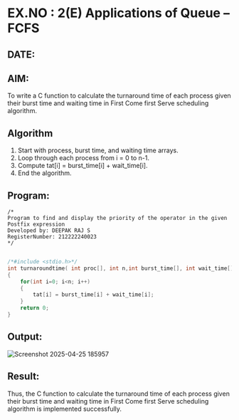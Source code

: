 # EX.NO : 2(E) Applications of Queue – FCFS
## DATE:
## AIM:
To write a C function to calculate the turnaround time of each process given their burst time and waiting time in First Come first Serve scheduling algorithm.
## Algorithm
1. Start with process, burst time, and waiting time arrays. 
2. Loop through each process from i = 0 to n-1. 
3. Compute tat[i] = burst_time[i] + wait_time[i]. 
4. End the algorithm. 

## Program:
```
/*
Program to find and display the priority of the operator in the given Postfix expression
Developed by: DEEPAK RAJ S
RegisterNumber: 212222240023
*/

```
```c

/*#include <stdio.h>*/
int turnaroundtime( int proc[], int n,int burst_time[], int wait_time[], int tat[]) 
{
    for(int i=0; i<n; i++)
    {
        tat[i] = burst_time[i] + wait_time[i];
    }
    return 0;
}

```

## Output:
![Screenshot 2025-04-25 185957](https://github.com/user-attachments/assets/3941e602-60f8-4f21-9320-bc8083f6f627)


## Result:
Thus, the C function to calculate the turnaround time of each process given their burst time and waiting time in First Come first Serve scheduling algorithm is implemented successfully.
